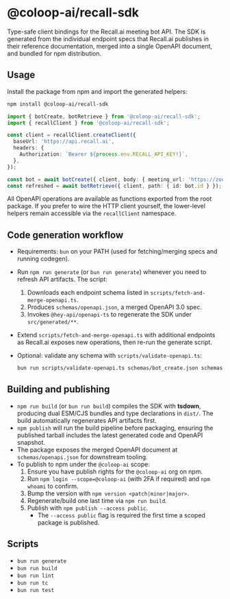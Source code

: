 # @coloop-ai/recall-sdk

Type-safe client bindings for the Recall.ai meeting bot API. The SDK is generated from the individual endpoint specs that Recall.ai publishes in their reference documentation, merged into a single OpenAPI document, and bundled for npm distribution.

## Usage

Install the package from npm and import the generated helpers:

```bash
npm install @coloop-ai/recall-sdk
```

```ts
import { botCreate, botRetrieve } from '@coloop-ai/recall-sdk';
import { recallClient } from '@coloop-ai/recall-sdk';

const client = recallClient.createClient({
  baseUrl: 'https://api.recall.ai',
  headers: {
    Authorization: `Bearer ${process.env.RECALL_API_KEY!}`,
  },
});

const bot = await botCreate({ client, body: { meeting_url: 'https://zoom.us/j/123456789' } });
const refreshed = await botRetrieve({ client, path: { id: bot.id } });
```

All OpenAPI operations are available as functions exported from the root package. If you prefer to wire the HTTP client yourself, the lower-level helpers remain accessible via the `recallClient` namespace.

## Code generation workflow

- Requirements: `bun` on your PATH (used for fetching/merging specs and running codegen).
- Run `npm run generate` (or `bun run generate`) whenever you need to refresh API artifacts. The script:
  1. Downloads each endpoint schema listed in `scripts/fetch-and-merge-openapi.ts`.
  2. Produces `schemas/openapi.json`, a merged OpenAPI 3.0 spec.
  3. Invokes `@hey-api/openapi-ts` to regenerate the SDK under `src/generated/**`.
- Extend `scripts/fetch-and-merge-openapi.ts` with additional endpoints as Recall.ai exposes new operations, then re-run the generate script.
- Optional: validate any schema with `scripts/validate-openapi.ts`:

  ```bash
  bun run scripts/validate-openapi.ts schemas/bot_create.json schemas/openapi.json
  ```

## Building and publishing

- `npm run build` (or `bun run build`) compiles the SDK with **tsdown**, producing dual ESM/CJS bundles and type declarations in `dist/`. The build automatically regenerates API artifacts first.
- `npm publish` will run the build pipeline before packaging, ensuring the published tarball includes the latest generated code and OpenAPI snapshot.
- The package exposes the merged OpenAPI document at `schemas/openapi.json` for downstream tooling.
- To publish to npm under the `@coloop-ai` scope:
  1. Ensure you have publish rights for the `@coloop-ai` org on npm.
  2. Run `npm login --scope=@coloop-ai` (with 2FA if required) and `npm whoami` to confirm.
  3. Bump the version with `npm version <patch|minor|major>`.
  4. Regenerate/build one last time via `npm run build`.
  5. Publish with `npm publish --access public`.
     - The `--access public` flag is required the first time a scoped package is published.

## Scripts

- `bun run generate`
- `bun run build`
- `bun run lint`
- `bun run tc`
- `bun run test`

